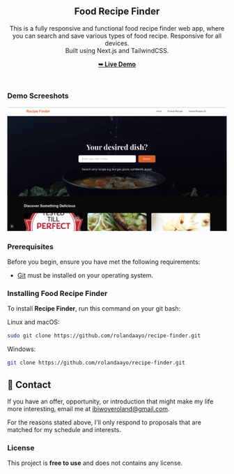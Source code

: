 <div align="center">
  <h2 align="center">Food Recipe Finder</h2>

  This is a fully responsive and functional food recipe finder web app, where you can search and save various types of food recipe. Responsive for all devices. <br/> Built using Next.js and TailwindCSS.

  <a href="https://food-recipe-finder-w3b.vercel.app/"><strong>➥ Live Demo</strong></a>

</div>

<br />

### Demo Screeshots

![Micro Desktop Demo](./readme-images/readme-1.png "Desktop Demo")

### Prerequisites

Before you begin, ensure you have met the following requirements:

* [Git](https://git-scm.com/downloads "Download Git") must be installed on your operating system.

### Installing Food Recipe Finder

To install **Recipe Finder**, run this command on your git bash:

Linux and macOS:

```bash
sudo git clone https://github.com/rolandaayo/recipe-finder.git
```

Windows:

```bash
git clone https://github.com/rolandaayo/recipe-finder.git
```

## 💬 Contact

If you have an offer, opportunity, or introduction that might make my life more interesting, email me at ibiwoyeroland@gmail.com.

For the reasons stated above, I'll only respond to proposals that are matched for my schedule and interests.

### License

This project is **free to use** and does not contains any license.
